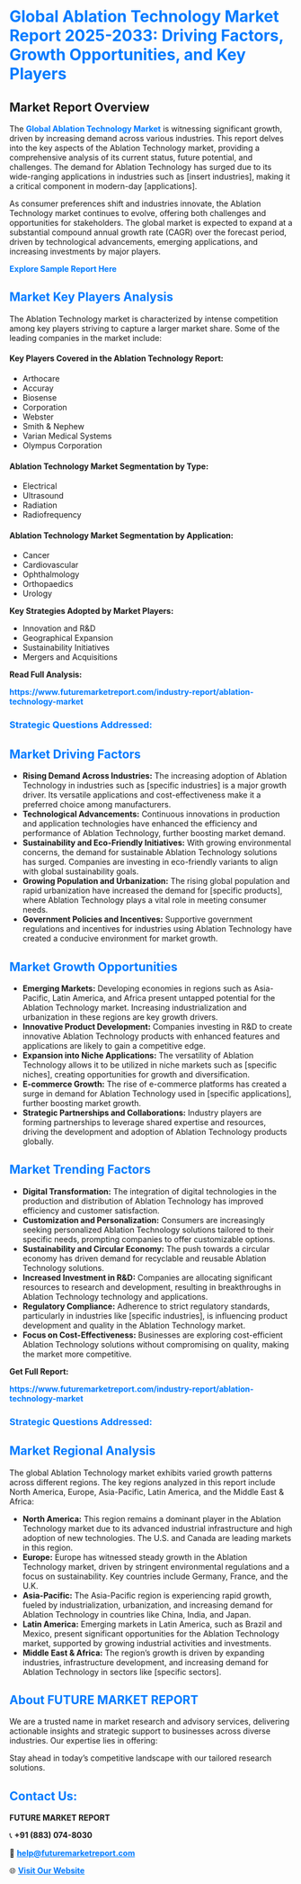 <h1 style="color: #007BFF;">Global Ablation Technology Market Report 2025-2033: Driving Factors, Growth Opportunities, and Key Players</h1>

<section id="overview">
<h2>Market Report Overview</h2>
<p>The <a href="https://www.futuremarketreport.com/industry-report/ablation-technology-market" style="color: #007BFF; text-decoration: none;"><strong>Global Ablation Technology Market</strong></a> is witnessing significant growth, driven by increasing demand across various industries. This report delves into the key aspects of the Ablation Technology market, providing a comprehensive analysis of its current status, future potential, and challenges. The demand for Ablation Technology has surged due to its wide-ranging applications in industries such as [insert industries], making it a critical component in modern-day [applications].</p>
<p>As consumer preferences shift and industries innovate, the Ablation Technology market continues to evolve, offering both challenges and opportunities for stakeholders. The global market is expected to expand at a substantial compound annual growth rate (CAGR) over the forecast period, driven by technological advancements, emerging applications, and increasing investments by major players.</p>
</section>

<section id="overview">
<p><a href="https://www.futuremarketreport.com/request-sample/reportId=63077" style="color: #007BFF; text-decoration: none;"><strong>Explore Sample Report Here</strong></a></p>
</section>

<section id="key-players">
<h2 style="color: #007BFF;">Market Key Players Analysis</h2>
<p>The Ablation Technology market is characterized by intense competition among key players striving to capture a larger market share. Some of the leading companies in the market include:</p>
<h4>Key Players Covered in the Ablation Technology Report:</h4>
<ul><li>Arthocare</li><li>Accuray</li><li>Biosense</li><li>Corporation</li><li>Webster</li><li>Smith &amp; Nephew</li><li>Varian Medical Systems</li><li>Olympus Corporation</li></ul>
<h4>Ablation Technology Market Segmentation by Type:</h4>
<ul><li>Electrical</li><li>Ultrasound</li><li>Radiation</li><li>Radiofrequency</li></ul>

<h4>Ablation Technology Market Segmentation by Application:</h4>
<ul><li>Cancer</li><li>Cardiovascular</li><li>Ophthalmology</li><li>Orthopaedics</li><li>Urology</li></ul>
<p><strong>Key Strategies Adopted by Market Players:</strong></p>
<ul>
<li>Innovation and R&D</li>
<li>Geographical Expansion</li>
<li>Sustainability Initiatives</li>
<li>Mergers and Acquisitions</li>
</ul>
</section>

<section>
<p><strong>Read Full Analysis: </strong></p><a href="https://www.futuremarketreport.com/industry-report/ablation-technology-market" style="color: #007BFF; text-decoration: none;"><strong>https://www.futuremarketreport.com/industry-report/ablation-technology-market</strong></a>
<h3 style="color: #007BFF;">Strategic Questions Addressed:</h3>
</section>

<section id="driving-factors">
<h2 style="color: #007BFF;">Market Driving Factors</h2>
<ul>
<li><strong>Rising Demand Across Industries:</strong> The increasing adoption of Ablation Technology in industries such as [specific industries] is a major growth driver. Its versatile applications and cost-effectiveness make it a preferred choice among manufacturers.</li>
<li><strong>Technological Advancements:</strong> Continuous innovations in production and application technologies have enhanced the efficiency and performance of Ablation Technology, further boosting market demand.</li>
<li><strong>Sustainability and Eco-Friendly Initiatives:</strong> With growing environmental concerns, the demand for sustainable Ablation Technology solutions has surged. Companies are investing in eco-friendly variants to align with global sustainability goals.</li>
<li><strong>Growing Population and Urbanization:</strong> The rising global population and rapid urbanization have increased the demand for [specific products], where Ablation Technology plays a vital role in meeting consumer needs.</li>
<li><strong>Government Policies and Incentives:</strong> Supportive government regulations and incentives for industries using Ablation Technology have created a conducive environment for market growth.</li>
</ul>
</section>

<section id="growth-opportunities">
<h2 style="color: #007BFF;">Market Growth Opportunities</h2>
<ul>
<li><strong>Emerging Markets:</strong> Developing economies in regions such as Asia-Pacific, Latin America, and Africa present untapped potential for the Ablation Technology market. Increasing industrialization and urbanization in these regions are key growth drivers.</li>
<li><strong>Innovative Product Development:</strong> Companies investing in R&D to create innovative Ablation Technology products with enhanced features and applications are likely to gain a competitive edge.</li>
<li><strong>Expansion into Niche Applications:</strong> The versatility of Ablation Technology allows it to be utilized in niche markets such as [specific niches], creating opportunities for growth and diversification.</li>
<li><strong>E-commerce Growth:</strong> The rise of e-commerce platforms has created a surge in demand for Ablation Technology used in [specific applications], further boosting market growth.</li>
<li><strong>Strategic Partnerships and Collaborations:</strong> Industry players are forming partnerships to leverage shared expertise and resources, driving the development and adoption of Ablation Technology products globally.</li>
</ul>
</section>

<section id="trending-factors">
<h2 style="color: #007BFF;">Market Trending Factors</h2>
<ul>
<li><strong>Digital Transformation:</strong> The integration of digital technologies in the production and distribution of Ablation Technology has improved efficiency and customer satisfaction.</li>
<li><strong>Customization and Personalization:</strong> Consumers are increasingly seeking personalized Ablation Technology solutions tailored to their specific needs, prompting companies to offer customizable options.</li>
<li><strong>Sustainability and Circular Economy:</strong> The push towards a circular economy has driven demand for recyclable and reusable Ablation Technology solutions.</li>
<li><strong>Increased Investment in R&D:</strong> Companies are allocating significant resources to research and development, resulting in breakthroughs in Ablation Technology technology and applications.</li>
<li><strong>Regulatory Compliance:</strong> Adherence to strict regulatory standards, particularly in industries like [specific industries], is influencing product development and quality in the Ablation Technology market.</li>
<li><strong>Focus on Cost-Effectiveness:</strong> Businesses are exploring cost-efficient Ablation Technology solutions without compromising on quality, making the market more competitive.</li>
</ul>
</section>

<section>
<p><strong>Get Full Report: </strong></p><a href="https://www.futuremarketreport.com/industry-report/ablation-technology-market" style="color: #007BFF; text-decoration: none;"><strong>https://www.futuremarketreport.com/industry-report/ablation-technology-market</strong></a>
<h3 style="color: #007BFF;">Strategic Questions Addressed:</h3>
</section>


<section id="regional-analysis">
<h2 style="color: #007BFF;">Market Regional Analysis</h2>
<p>The global Ablation Technology market exhibits varied growth patterns across different regions. The key regions analyzed in this report include North America, Europe, Asia-Pacific, Latin America, and the Middle East & Africa:</p>
<ul>
<li><strong>North America:</strong> This region remains a dominant player in the Ablation Technology market due to its advanced industrial infrastructure and high adoption of new technologies. The U.S. and Canada are leading markets in this region.</li>
<li><strong>Europe:</strong> Europe has witnessed steady growth in the Ablation Technology market, driven by stringent environmental regulations and a focus on sustainability. Key countries include Germany, France, and the U.K.</li>
<li><strong>Asia-Pacific:</strong> The Asia-Pacific region is experiencing rapid growth, fueled by industrialization, urbanization, and increasing demand for Ablation Technology in countries like China, India, and Japan.</li>
<li><strong>Latin America:</strong> Emerging markets in Latin America, such as Brazil and Mexico, present significant opportunities for the Ablation Technology market, supported by growing industrial activities and investments.</li>
<li><strong>Middle East & Africa:</strong> The region’s growth is driven by expanding industries, infrastructure development, and increasing demand for Ablation Technology in sectors like [specific sectors].</li>
</ul>
</section>

<footer>
<h2 style="color: #007BFF;">About FUTURE MARKET REPORT</h2>
<p>We are a trusted name in market research and advisory services, delivering actionable insights and strategic support to businesses across diverse industries. Our expertise lies in offering:</p>

<p>Stay ahead in today’s competitive landscape with our tailored research solutions.</p>

<h2 style="color: #007BFF;">Contact Us:</h2>
<p><strong>FUTURE MARKET REPORT</strong></p>
<p>📞 <strong>+91 (883) 074-8030</strong></p>
<p>📧 <strong><a href="mailto:help@futuremarketreport.com" style="color: #007BFF;">help@futuremarketreport.com</a></strong></p>
<p>🌐 <strong><a href="https://www.futuremarketreport.com/" style="color: #007BFF;">Visit Our Website</a></strong></p>
</footer>